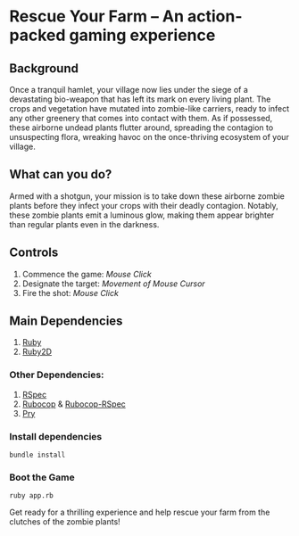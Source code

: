 # Rescue Your Farm – An action-packed gaming experience

## Background
Once a tranquil hamlet, your village now lies under the siege of a devastating bio-weapon that has left its mark on every living plant. The crops and vegetation have mutated into zombie-like carriers, ready to infect any other greenery that comes into contact with them. As if possessed, these airborne undead plants flutter around, spreading the contagion to unsuspecting flora, wreaking havoc on the once-thriving ecosystem of your village.


## What can you do?
Armed with a shotgun, your mission is to take down these airborne zombie plants before they infect your crops with their deadly contagion.
Notably, these zombie plants emit a luminous glow, making them appear brighter than regular plants even in the darkness.


## Controls
1. Commence the game: _Mouse Click_
1. Designate the target: _Movement of Mouse Cursor_
1. Fire the shot: _Mouse Click_


## Main Dependencies
1. [Ruby](https://www.ruby-lang.org/en/)
1. [Ruby2D](https://rubygems.org/gems/ruby2d)

### Other Dependencies:
1. [RSpec](https://github.com/rspec/rspec-core)
1. [Rubocop](https://github.com/rubocop/rubocop) & [Rubocop-RSpec](https://github.com/rubocop/rubocop-rspec)
1. [Pry](https://github.com/pry/pry)

### Install dependencies
```
bundle install
```

### Boot the Game
```
ruby app.rb
```


Get ready for a thrilling experience and help rescue your farm from the clutches of the zombie plants!